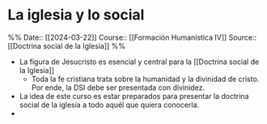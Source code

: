 # La iglesia y lo social

%%
Date:: [[2024-03-22]]
Course:: [[Formación Humanística IV]]
Source:: [[Doctrina social de la Iglesia]]
%%

- La figura de Jesucristo es esencial y central para la [[Doctrina social de la Iglesia]]
	- Toda la fe cristiana trata sobre la humanidad y la divinidad de cristo. Por ende, la DSI debe ser presentada con divinidez.
- La idea de este curso es estar preparados para presentar la doctrina social de la iglesia a todo aquél que quiera conocerla.
- 

